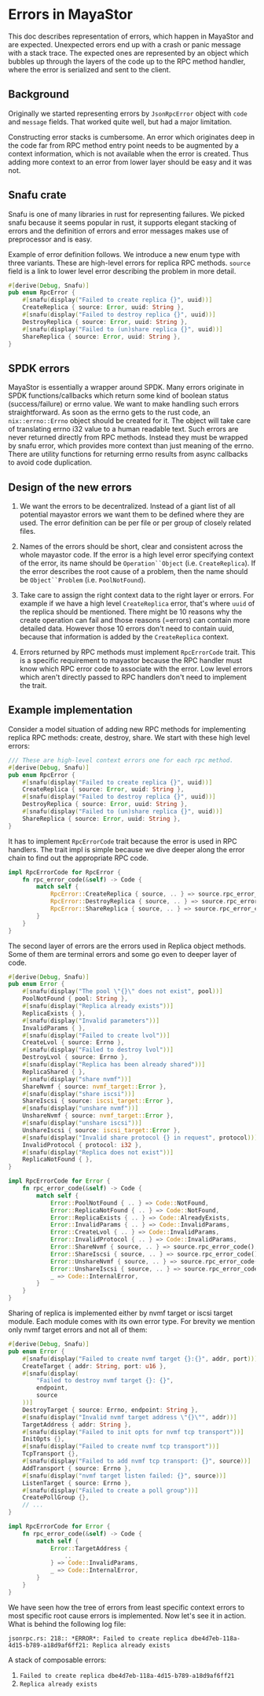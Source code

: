 # Errors in MayaStor

This doc describes representation of errors, which happen in MayaStor and
are expected. Unexpected errors end up with a crash or panic message with
a stack trace. The expected ones are represented by an object which bubbles
up through the layers of the code up to the RPC method handler, where the
error is serialized and sent to the client.

## Background

Originally we started representing errors by `JsonRpcError` object with
`code` and `message` fields. That worked quite well, but had a major
limitation.

Constructing error stacks is cumbersome. An error which originates deep
in the code far from RPC method entry point needs to be augmented by
a context information, which is not available when the error is created.
Thus adding more context to an error from lower layer should be easy
and it was not.

## Snafu crate

Snafu is one of many libraries in rust for representing failures. We picked
snafu because it seems popular in rust, it supports elegant stacking of errors
and the definition of errors and error messages makes use of preprocessor and
is easy.

Example of error definition follows. We introduce a new enum type with three
variants. These are high-level errors for replica RPC methods. `source` field
is a link to lower level error describing the problem in more detail.

```rust
#[derive(Debug, Snafu)]
pub enum RpcError {
    #[snafu(display("Failed to create replica {}", uuid))]
    CreateReplica { source: Error, uuid: String },
    #[snafu(display("Failed to destroy replica {}", uuid))]
    DestroyReplica { source: Error, uuid: String },
    #[snafu(display("Failed to (un)share replica {}", uuid))]
    ShareReplica { source: Error, uuid: String },
}
```

## SPDK errors

MayaStor is essentially a wrapper around SPDK. Many errors originate in SPDK
functions/callbacks which return some kind of boolean status (success/failure)
or errno value. We want to make handling such errors straightforward. As soon
as the errno gets to the rust code, an `nix::errno::Errno` object should be
created for it. The object will take care of translating errno i32 value to
a human readable text. Such errors are never returned directly from RPC methods.
Instead they must be wrapped by snafu error, which provides more context than
just meaning of the errno. There are utility functions for returning errno
results from async callbacks to avoid code duplication.

## Design of the new errors

1. We want the errors to be decentralized. Instead of a giant list of all
   potential mayastor errors we want them to be defined where they are used.
   The error definition can be per file or per group of closely related files.

2. Names of the errors should be short, clear and consistent across the whole
   mayastor code. If the error is a high level error specifying context of the
   error, its name should be `Operation``Object` (i.e. `CreateReplica`). If
   the error describes the root cause of a problem, then the name should be
   `Object``Problem` (i.e. `PoolNotFound`).

3. Take care to assign the right context data to the right layer or errors.
   For example if we have a high level `CreateReplica` error, that's where
   `uuid` of the replica should be mentioned. There might be 10 reasons why
   the create operation can fail and those reasons (=errors) can contain more
   detailed data. However those 10 errors don't need to contain uuid, because
   that information is added by the `CreateReplica` context.

4. Errors returned by RPC methods must implement `RpcErrorCode` trait. This
   is a specific requirement to mayastor because the RPC handler must know
   which RPC error code to associate with the error. Low level errors which
   aren't directly passed to RPC handlers don't need to implement the trait.

## Example implementation

Consider a model situation of adding new RPC methods for implementing
replica RPC methods: create, destroy, share. We start with these high level
errors:

```rust
/// These are high-level context errors one for each rpc method.
#[derive(Debug, Snafu)]
pub enum RpcError {
    #[snafu(display("Failed to create replica {}", uuid))]
    CreateReplica { source: Error, uuid: String },
    #[snafu(display("Failed to destroy replica {}", uuid))]
    DestroyReplica { source: Error, uuid: String },
    #[snafu(display("Failed to (un)share replica {}", uuid))]
    ShareReplica { source: Error, uuid: String },
}
```

It has to implement `RpcErrorCode` trait because the error is used in RPC
handlers. The trait impl is simple because we dive deeper along the error
chain to find out the appropriate RPC code.

```rust
impl RpcErrorCode for RpcError {
    fn rpc_error_code(&self) -> Code {
        match self {
            RpcError::CreateReplica { source, .. } => source.rpc_error_code(),
            RpcError::DestroyReplica { source, .. } => source.rpc_error_code(),
            RpcError::ShareReplica { source, .. } => source.rpc_error_code(),
        }
    }
}
```

The second layer of errors are the errors used in Replica object methods.
Some of them are terminal errors and some go even to deeper layer of code.

```rust
#[derive(Debug, Snafu)]
pub enum Error {
    #[snafu(display("The pool \"{}\" does not exist", pool))]
    PoolNotFound { pool: String },
    #[snafu(display("Replica already exists"))]
    ReplicaExists { },
    #[snafu(display("Invalid parameters"))]
    InvalidParams { },
    #[snafu(display("Failed to create lvol"))]
    CreateLvol { source: Errno },
    #[snafu(display("Failed to destroy lvol"))]
    DestroyLvol { source: Errno },
    #[snafu(display("Replica has been already shared"))]
    ReplicaShared { },
    #[snafu(display("share nvmf"))]
    ShareNvmf { source: nvmf_target::Error },
    #[snafu(display("share iscsi"))]
    ShareIscsi { source: iscsi_target::Error },
    #[snafu(display("unshare nvmf"))]
    UnshareNvmf { source: nvmf_target::Error },
    #[snafu(display("unshare iscsi"))]
    UnshareIscsi { source: iscsi_target::Error },
    #[snafu(display("Invalid share protocol {} in request", protocol))]
    InvalidProtocol { protocol: i32 },
    #[snafu(display("Replica does not exist"))]
    ReplicaNotFound { },
}

impl RpcErrorCode for Error {
    fn rpc_error_code(&self) -> Code {
        match self {
            Error::PoolNotFound { .. } => Code::NotFound,
            Error::ReplicaNotFound { .. } => Code::NotFound,
            Error::ReplicaExists { .. } => Code::AlreadyExists,
            Error::InvalidParams { .. } => Code::InvalidParams,
            Error::CreateLvol { .. } => Code::InvalidParams,
            Error::InvalidProtocol { .. } => Code::InvalidParams,
            Error::ShareNvmf { source, .. } => source.rpc_error_code(),
            Error::ShareIscsi { source, .. } => source.rpc_error_code(),
            Error::UnshareNvmf { source, .. } => source.rpc_error_code(),
            Error::UnshareIscsi { source, .. } => source.rpc_error_code(),
            _ => Code::InternalError,
        }
    }
}
```

Sharing of replica is implemented either by nvmf target or iscsi target module.
Each module comes with its own error type. For brevity we mention only nvmf
target errors and not all of them:

```rust
#[derive(Debug, Snafu)]
pub enum Error {
    #[snafu(display("Failed to create nvmf target {}:{}", addr, port))]
    CreateTarget { addr: String, port: u16 },
    #[snafu(display(
        "Failed to destroy nvmf target {}: {}",
        endpoint,
        source
    ))]
    DestroyTarget { source: Errno, endpoint: String },
    #[snafu(display("Invalid nvmf target address \"{}\"", addr))]
    TargetAddress { addr: String },
    #[snafu(display("Failed to init opts for nvmf tcp transport"))]
    InitOpts {},
    #[snafu(display("Failed to create nvmf tcp transport"))]
    TcpTransport {},
    #[snafu(display("Failed to add nvmf tcp transport: {}", source))]
    AddTransport { source: Errno },
    #[snafu(display("nvmf target listen failed: {}", source))]
    ListenTarget { source: Errno },
    #[snafu(display("Failed to create a poll group"))]
    CreatePollGroup {},
    // ...
}

impl RpcErrorCode for Error {
    fn rpc_error_code(&self) -> Code {
        match self {
            Error::TargetAddress {
                ..
            } => Code::InvalidParams,
            _ => Code::InternalError,
        }
    }
}
```

We have seen how the tree of errors from least specific context errors to
most specific root cause errors is implemented. Now let's see it in action.
What is behind the following log file:

```
jsonrpc.rs: 218:: *ERROR*: Failed to create replica dbe4d7eb-118a-4d15-b789-a18d9af6ff21: Replica already exists
```

A stack of composable errors:
1. `Failed to create replica dbe4d7eb-118a-4d15-b789-a18d9af6ff21`
2. `Replica already exists`
